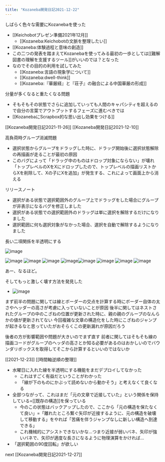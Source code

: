 ```yaml
---
title: "Kozaneba開発日記2021-12-22"
---
```


しばらく色々な需要にKozanebaを使った
- [[Keichobotプレゼン準備2021年12月]]
    - [[Kozaneba:Keichobotの文脈を整理したい]]
- [[Kozaneba:体験過程と意味の創造]]
- この二つの発表を踏まえてKozanebaを使ってみる最初の一歩としては[[難解図書の理解を支援するツール]]がいいのでは？となった
- なのでその目的の利用を試してみた
    - [[Kozaneba:言語の現象学について]]
    - [[Kozaneba:dwell-think]]
    - [[Kozaneba:『華厳経』と『荘子』の融合による中国華厳の形成]]


分量が多くなると重たくなる問題
- そもそもその状態でさらに追加していっても人間のキャパシティを超えるので自分の言葉でアウトプットするフェーズに進むべきでは
- [[KozanebaにScrapbox的な思い出し効果をつける]]

[[Kozaneba開発日記2021-11-26]]
[[Kozaneba開発日記2021-12-10]]

高負荷時グループ消滅問題
- 選択状態からグループをドラッグした時に、ドラッグ開始後に選択状態解除の再描画が走ることが最初の原因
- このバグによって「ドラッグ中のものはドロップ対象にならない」が壊れ「トップレベルのXをXにドロップしたので、トップレベルの描画リストからXを削除して、Xの子にXを追加」が発生する、これによって画面上から消える

リリースノート
- 選択がある状態で選択範囲外のグループ上でドラッグをした場合にグループが非表示になるバグを修正しました
- 選択がある状態での選択範囲外のドラッグは単に選択を解除するだけになりました
- 選択範囲に何も選択対象がなかった場合、選択を自動で解除するようになりました

長い二項関係を半透明にする

![image](https://gyazo.com/332d57d2df82a9b54635aec15209cc32/thumb/1000)

![image](https://gyazo.com/5d6b761b9da4518ff40c5f51ce4262f3/thumb/1000)
![image](https://gyazo.com/3d188c2e0df12805a388e79ea83e53e1/thumb/1000)
![image](https://gyazo.com/e45792a1cccb534549a0386a44a8f7df/thumb/1000)
![image](https://gyazo.com/496f0f14cb1678b80d148f3be5fc36c7/thumb/1000)![image](https://gyazo.com/9cefcf1c5d31a7486b3e055cd58b1d6e/thumb/1000)
![image](https://gyazo.com/4245a9bdefacdd730a79773f2bf52283/thumb/1000)
![image](https://gyazo.com/ee21d37883a766abeb4ef519ee9f5984/thumb/1000)
![image](https://gyazo.com/5383a098af350bf3ec1727fa19190b8f/thumb/1000)

あー、なるほど。

そしてもっと激しく壊す方法を発見した
- ![image](https://gyazo.com/1019c8972558303dcb03d5ded37af1a4/thumb/1000)

まず前半の問題に関しては線とボーダーの交点を計算する時にボーダー自体の太さやヘッダーの高さが考慮に入っていないことが原因
後半に関してはネストされたグループの中のこざねの位置が更新された時に、親の親のグループのなんらかの値が更新されてない
今回複雑な文章の構造化をした時にこざねのジャンプが起きるなと思っていたがおそらくこの更新漏れが原因だろう

後者の方が影響範囲や問題が大きいのでまず直す
前者に関してはそもそも線の描画コードがグループのヘッダの高さとか知る必要があるのはおかしいのでバウンダリボックスを取得してそこから計算するといいのではないか

[[2021-12-23]]
[[時間軸逆順の整理]]
- 水曜日に入れた線を半透明にする機能をまだデプロイしてなかった
    - これはすごく有益だということがわかった
    - 「線が下のものにかぶって読めないから動かそう」と考えなくて良くなる
- 全部つながって、これはまだ「元の文章で近接していた」という関係を保持している=[[既存の構造]]を保っている
    - 今のこの状態はバックアップしたので、ここから「元の構造を保たなくて良い」=「離れたところ繋ぐ矢印が近接するように、元の構造を破壊して移動する」をやれば「苦痛を伴うジャンプなしに新しい構造へ到達できる」
    - これ機械的にアシストできないかな…つまり近接が弱いバネ、矢印が強いバネで、矢印が適度な長さになるように物理演算をかければ…
- 「選択範囲の90度回転」が欲しい

next [[Kozaneba開発日記2021-12-27]]
